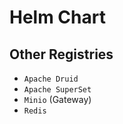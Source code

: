 # Helm Chart

## Other Registries

- `Apache Druid`
- `Apache SuperSet`
- `Minio` (Gateway) 
- `Redis`
